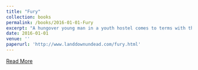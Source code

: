 ```yaml
---
title: "Fury" 
collection: books
permalink: /books/2016-01-01-Fury
excerpt: "A hungover young man in a youth hostel comes to terms with the grim reality of surviving the zombie apocalypse."
date: 2016-01-01
venue: ''
paperurl: 'http://www.landdownundead.com/fury.html'
---
```


[Read More](http://www.landdownundead.com/fury.html)



